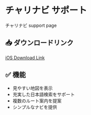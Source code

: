 # チャリナビ サポート
チャリナビ support page

## 📥 ダウンロードリンク

[iOS Download Link]()


## ✅ 機能

- 見やすい地図を表示
- 充実した日本語検索をサポート
- 複数のルート案内を提案
- シンプルなナビを提供
